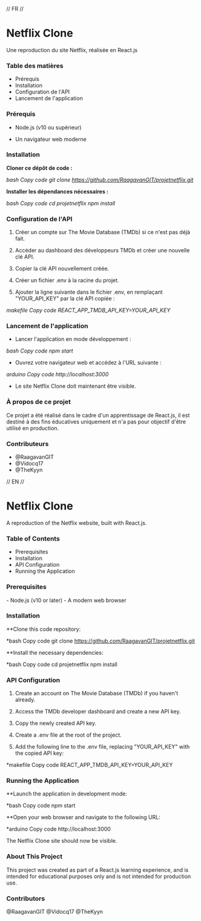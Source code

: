 // FR //

# **Netflix Clone**

Une reproduction du site Netflix, réalisée en React.js



<h3>Table des matières</h3>

- Prérequis
- Installation
- Configuration de l'API
- Lancement de l'application

<h3>Prérequis</h3>

- Node.js (v10 ou supérieur)

- Un navigateur web moderne

<h3>Installation</h3>

**Cloner ce dépôt de code :**

*bash
Copy code
git clone https://github.com/RaagavanGIT/projetnetflix.git*


**Installer les dépendances nécessaires :**

*bash
Copy code
cd projetnetflix
npm install*


<h3>Configuration de l'API</h3>


1. Créer un compte sur The Movie Database (TMDb) si ce n'est pas déjà fait.

2. Accéder au dashboard des développeurs TMDb et créer une nouvelle clé API.

3. Copier la clé API nouvellement créée.

4. Créer un fichier .env à la racine du projet.

5. Ajouter la ligne suivante dans le fichier .env, en remplaçant "YOUR_API_KEY" par la clé API copiée :

*makefile
Copy code
REACT_APP_TMDB_API_KEY=YOUR_API_KEY*


<h3>Lancement de l'application</h3>

- Lancer l'application en mode développement :

*bash
Copy code
npm start*

- Ouvrez votre navigateur web et accédez à l'URL suivante :

*arduino
Copy code
http://localhost:3000*

- Le site Netflix Clone doit maintenant être visible.

<h3>À propos de ce projet</h3>

Ce projet a été réalisé dans le cadre d'un apprentissage de React.js, il est destiné à des fins éducatives uniquement et n'a pas pour objectif d'être utilisé en production.

<h3>Contributeurs</h3>

- @RaagavanGIT
- @Vidocq17
- @TheKyyn

// EN //

# **Netflix Clone**

A reproduction of the Netflix website, built with React.js.

<h3>Table of Contents</h3>

- Prerequisites
- Installation
- API Configuration
- Running the Application


<h3>Prerequisites</h3>
- Node.js (v10 or later)
- A modern web browser

<h3>Installation</h3>

**Clone this code repository:

*bash Copy code git clone https://github.com/RaagavanGIT/projetnetflix.git

**Install the necessary dependencies:

*bash Copy code cd projetnetflix npm install

<h3>API Configuration</h3>

1. Create an account on The Movie Database (TMDb) if you haven't already.

2. Access the TMDb developer dashboard and create a new API key.

3. Copy the newly created API key.

4. Create a .env file at the root of the project.

5. Add the following line to the .env file, replacing "YOUR_API_KEY" with the copied API key:

*makefile Copy code REACT_APP_TMDB_API_KEY=YOUR_API_KEY

<h3>Running the Application</h3>

**Launch the application in development mode:

*bash Copy code npm start

**Open your web browser and navigate to the following URL:

*arduino Copy code http://localhost:3000

The Netflix Clone site should now be visible.

<h3>About This Project</h3>

This project was created as part of a React.js learning experience, and is intended for educational purposes only and is not intended for production use.

<h3>Contributors</h3>

@RaagavanGIT
@Vidocq17
@TheKyyn
